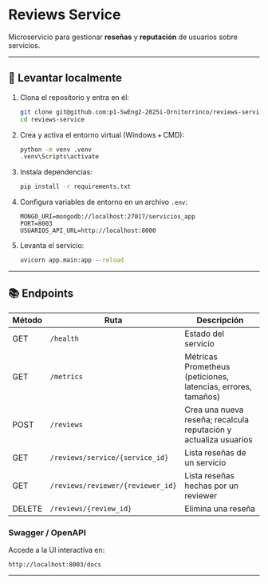 # Reviews Service

Microservicio para gestionar **reseñas** y **reputación** de usuarios sobre servicios.

---

## 🚀 Levantar localmente

1. Clona el repositorio y entra en él:
   ```bash
   git clone git@github.com:p1-SwEng2-2025i-Ornitorrinco/reviews-service.git
   cd reviews-service


2. Crea y activa el entorno virtual (Windows + CMD):

   ```cmd
   python -m venv .venv
   .venv\Scripts\activate
   ```

3. Instala dependencias:

   ```cmd
   pip install -r requirements.txt
   ```

4. Configura variables de entorno en un archivo `.env`:

   ```dotenv
   MONGO_URI=mongodb://localhost:27017/servicios_app
   PORT=8003
   USUARIOS_API_URL=http://localhost:8000
   ```

5. Levanta el servicio:

   ```cmd
   uvicorn app.main:app --reload
   ```

---

## 📚 Endpoints

| Método | Ruta                              | Descripción                                                      |
| ------ | --------------------------------- | ---------------------------------------------------------------- |
| GET    | `/health`                         | Estado del servicio                                              |
| GET    | `/metrics`                        | Métricas Prometheus (peticiones, latencias, errores, tamaños)    |
| POST   | `/reviews`                        | Crea una nueva reseña; recalcula reputación y actualiza usuarios |
| GET    | `/reviews/service/{service_id}`   | Lista reseñas de un servicio                                     |
| GET    | `/reviews/reviewer/{reviewer_id}` | Lista reseñas hechas por un reviewer                             |
| DELETE | `/reviews/{review_id}`            | Elimina una reseña                                               |

### Swagger / OpenAPI

Accede a la UI interactiva en:

```
http://localhost:8003/docs
```
---

